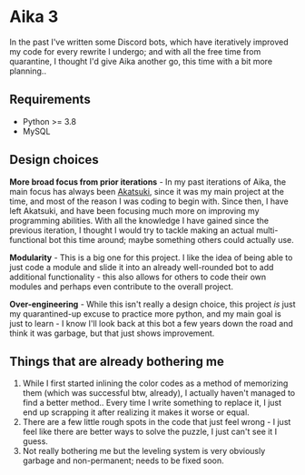 Aika 3
======

In the past I've written some Discord bots, which have iteratively improved my code for every rewrite I undergo; and with all the free time from quarantine, I thought I'd give Aika another go, this time with a bit more planning..

Requirements
------------
- Python >= 3.8
- MySQL

Design choices
--------------
**More broad focus from prior iterations** - In my past iterations of Aika, the main focus has always been [Akatsuki](https://github.com/osuAkatsuki), since it was my main project at the time, and most of the reason I was coding to begin with.
Since then, I have left Akatsuki, and have been focusing much more on improving my programming abilities. With all the knowledge I have gained since the previous iteration, I thought I would try to tackle making an actual multi-functional bot this time around; maybe something others could actually use.

**Modularity** - This is a big one for this project. I like the idea of being able to just code a module and slide it into an already well-rounded bot to add additional functionality - this also allows for others to code their own modules and perhaps even contribute to the overall project.

**Over-engineering** - While this isn't really a design choice, this project *is* just my quarantined-up excuse to practice more python, and my main goal is just to learn - I know I'll look back at this bot a few years down the road and think it was garbage, but that just shows improvement.

Things that are already bothering me
------------------------------------
1. While I first started inlining the color codes as a method of memorizing them (which was successful btw, already), I actually haven't managed to find a better method.. Every time I write something to replace it, I just end up scrapping it after realizing it makes it worse or equal.
2. There are a few little rough spots in the code that just feel wrong - I just feel like there are better ways to solve the puzzle, I just can't see it I guess.
3. Not really bothering me but the leveling system is very obviously garbage and non-permanent; needs to be fixed soon.
